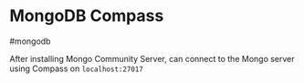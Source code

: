 # MongoDB Compass
#mongodb 

After installing Mongo Community Server, can connect to the Mongo server using Compass on `localhost:27017`
